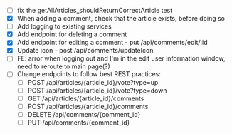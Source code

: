 - [ ] fix the getAllArticles_shouldReturnCorrectArticle test
- [x] When adding a comment, check that the article exists, before doing so
- [ ] Add logging to existing services
- [x] Add endpoint for deleting a comment
- [x] Add endpoint for editing a comment - put /api/comments/edit/:id
- [x] Update icon - post /api/comments/updateIcon
- [ ] FE: arror when logging out and I'm in the edit user information window, need to reroute to main page(?)
- [ ] Change endpoints to follow best REST practices:
    - [ ] POST /api/articles/{article_id}/vote?type=up
    - [ ] POST /api/articles/{article_id}/vote?type=down
    - [ ] GET /api/articles/{article_id}/comments
    - [ ] POST /api/articles/{article_id}/comments
    - [ ] DELETE /api/comments/{comment_id}
    - [ ] PUT  /api/comments/{comment_id}